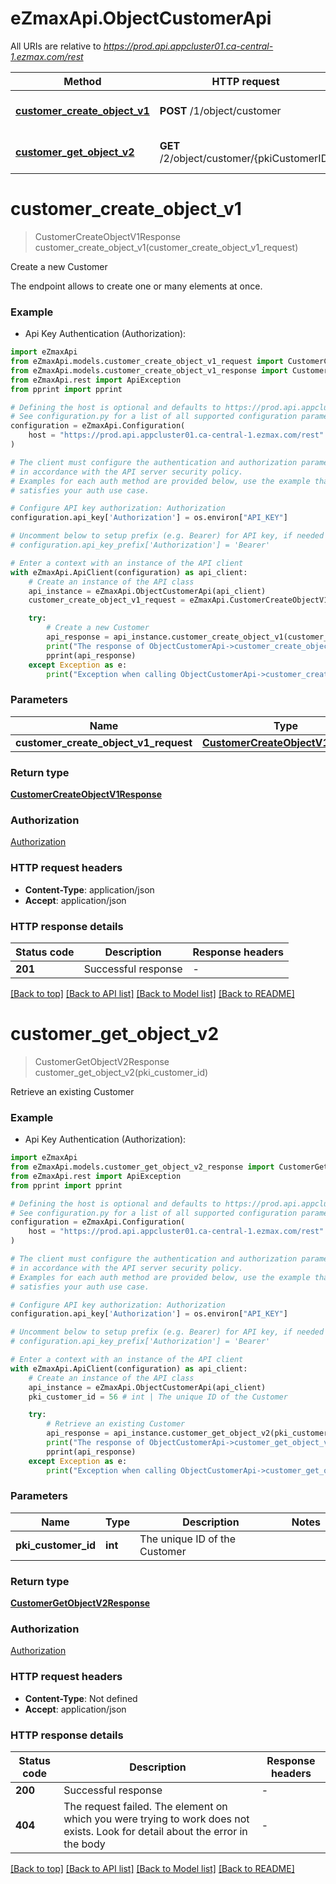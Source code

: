 # eZmaxApi.ObjectCustomerApi

All URIs are relative to *https://prod.api.appcluster01.ca-central-1.ezmax.com/rest*

Method | HTTP request | Description
------------- | ------------- | -------------
[**customer_create_object_v1**](ObjectCustomerApi.md#customer_create_object_v1) | **POST** /1/object/customer | Create a new Customer
[**customer_get_object_v2**](ObjectCustomerApi.md#customer_get_object_v2) | **GET** /2/object/customer/{pkiCustomerID} | Retrieve an existing Customer


# **customer_create_object_v1**
> CustomerCreateObjectV1Response customer_create_object_v1(customer_create_object_v1_request)

Create a new Customer

The endpoint allows to create one or many elements at once.

### Example

* Api Key Authentication (Authorization):

```python
import eZmaxApi
from eZmaxApi.models.customer_create_object_v1_request import CustomerCreateObjectV1Request
from eZmaxApi.models.customer_create_object_v1_response import CustomerCreateObjectV1Response
from eZmaxApi.rest import ApiException
from pprint import pprint

# Defining the host is optional and defaults to https://prod.api.appcluster01.ca-central-1.ezmax.com/rest
# See configuration.py for a list of all supported configuration parameters.
configuration = eZmaxApi.Configuration(
    host = "https://prod.api.appcluster01.ca-central-1.ezmax.com/rest"
)

# The client must configure the authentication and authorization parameters
# in accordance with the API server security policy.
# Examples for each auth method are provided below, use the example that
# satisfies your auth use case.

# Configure API key authorization: Authorization
configuration.api_key['Authorization'] = os.environ["API_KEY"]

# Uncomment below to setup prefix (e.g. Bearer) for API key, if needed
# configuration.api_key_prefix['Authorization'] = 'Bearer'

# Enter a context with an instance of the API client
with eZmaxApi.ApiClient(configuration) as api_client:
    # Create an instance of the API class
    api_instance = eZmaxApi.ObjectCustomerApi(api_client)
    customer_create_object_v1_request = eZmaxApi.CustomerCreateObjectV1Request() # CustomerCreateObjectV1Request | 

    try:
        # Create a new Customer
        api_response = api_instance.customer_create_object_v1(customer_create_object_v1_request)
        print("The response of ObjectCustomerApi->customer_create_object_v1:\n")
        pprint(api_response)
    except Exception as e:
        print("Exception when calling ObjectCustomerApi->customer_create_object_v1: %s\n" % e)
```



### Parameters


Name | Type | Description  | Notes
------------- | ------------- | ------------- | -------------
 **customer_create_object_v1_request** | [**CustomerCreateObjectV1Request**](CustomerCreateObjectV1Request.md)|  | 

### Return type

[**CustomerCreateObjectV1Response**](CustomerCreateObjectV1Response.md)

### Authorization

[Authorization](../README.md#Authorization)

### HTTP request headers

 - **Content-Type**: application/json
 - **Accept**: application/json

### HTTP response details

| Status code | Description | Response headers |
|-------------|-------------|------------------|
**201** | Successful response |  -  |

[[Back to top]](#) [[Back to API list]](../README.md#documentation-for-api-endpoints) [[Back to Model list]](../README.md#documentation-for-models) [[Back to README]](../README.md)

# **customer_get_object_v2**
> CustomerGetObjectV2Response customer_get_object_v2(pki_customer_id)

Retrieve an existing Customer



### Example

* Api Key Authentication (Authorization):

```python
import eZmaxApi
from eZmaxApi.models.customer_get_object_v2_response import CustomerGetObjectV2Response
from eZmaxApi.rest import ApiException
from pprint import pprint

# Defining the host is optional and defaults to https://prod.api.appcluster01.ca-central-1.ezmax.com/rest
# See configuration.py for a list of all supported configuration parameters.
configuration = eZmaxApi.Configuration(
    host = "https://prod.api.appcluster01.ca-central-1.ezmax.com/rest"
)

# The client must configure the authentication and authorization parameters
# in accordance with the API server security policy.
# Examples for each auth method are provided below, use the example that
# satisfies your auth use case.

# Configure API key authorization: Authorization
configuration.api_key['Authorization'] = os.environ["API_KEY"]

# Uncomment below to setup prefix (e.g. Bearer) for API key, if needed
# configuration.api_key_prefix['Authorization'] = 'Bearer'

# Enter a context with an instance of the API client
with eZmaxApi.ApiClient(configuration) as api_client:
    # Create an instance of the API class
    api_instance = eZmaxApi.ObjectCustomerApi(api_client)
    pki_customer_id = 56 # int | The unique ID of the Customer

    try:
        # Retrieve an existing Customer
        api_response = api_instance.customer_get_object_v2(pki_customer_id)
        print("The response of ObjectCustomerApi->customer_get_object_v2:\n")
        pprint(api_response)
    except Exception as e:
        print("Exception when calling ObjectCustomerApi->customer_get_object_v2: %s\n" % e)
```



### Parameters


Name | Type | Description  | Notes
------------- | ------------- | ------------- | -------------
 **pki_customer_id** | **int**| The unique ID of the Customer | 

### Return type

[**CustomerGetObjectV2Response**](CustomerGetObjectV2Response.md)

### Authorization

[Authorization](../README.md#Authorization)

### HTTP request headers

 - **Content-Type**: Not defined
 - **Accept**: application/json

### HTTP response details

| Status code | Description | Response headers |
|-------------|-------------|------------------|
**200** | Successful response |  -  |
**404** | The request failed. The element on which you were trying to work does not exists. Look for detail about the error in the body |  -  |

[[Back to top]](#) [[Back to API list]](../README.md#documentation-for-api-endpoints) [[Back to Model list]](../README.md#documentation-for-models) [[Back to README]](../README.md)

